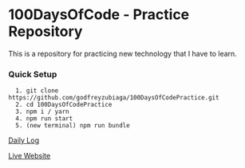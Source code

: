 # 100DaysOfCode - Practice Repository
This is a repository for practicing new technology that I have to learn.

### Quick Setup
``` 
  1. git clone https://github.com/godfreyzubiaga/100DaysOfCodePractice.git
  2. cd 100DaysOfCodePractice
  3. npm i / yarn
  4. npm run start
  5. (new terminal) npm run bundle
```

[Daily Log](https://github.com/godfreyzubiaga/100-days-of-code/blob/master/log.md)

[Live Website](https://godfreyzubiaga.github.io/100DaysOfCodePractice/index.html#/)
